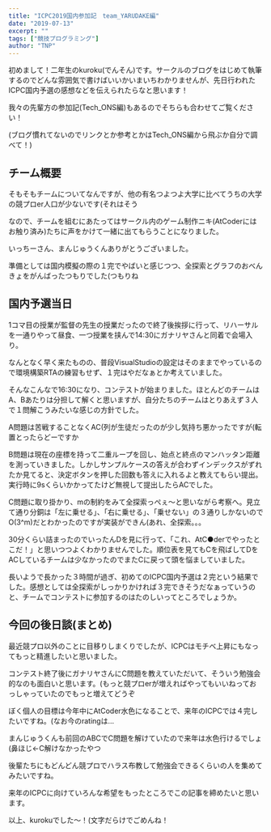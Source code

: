 ```yaml
---
title: "ICPC2019国内参加記　team_YARUDAKE編"
date: "2019-07-13"
excerpt: ""
tags: ["競技プログラミング"]
author: "TNP"
---
```


初めまして！二年生のkuroku(でんそん)です。サークルのブログをはじめて執筆するのでどんな雰囲気で書けばいいかいまいちわかりませんが、先日行われたICPC国内予選の感想などを伝えられたらなと思います！

我々の先輩方の参加記(Tech\_ONS編)もあるのでそちらも合わせてご覧ください！

(ブログ慣れてないのでリンクとか参考とかはTech\_ONS編から飛ぶか自分で調べて！)

## チーム概要

そもそもチームについてなんですが、他の有名つよつよ大学に比べてうちの大学の競プロer人口が少ないです(それはそう

なので、チームを組むにあたってはサークル内のゲーム制作ニキ(AtCoderにはお触り済み)たちに声をかけて一緒に出てもらうことになりました。

いっちーさん、まんじゅうくんありがとうございました。

準備としては国内模擬の際の１完でやばいと感じつつ、全探索とグラフのおべんきょをがんばったつもりでした(つもりね

## 国内予選当日

1コマ目の授業が監督の先生の授業だったので終了後挨拶に行って、リハーサルを一通りやって昼食、一つ授業を挟んで14:30にガナリヤさんと同着で会場入り。

なんとなく早く来たものの、普段VisualStudioの設定はそのままでやっているので環境構築RTAの練習もせず、１完はやだなぁとか考えていました。

そんなこんなで16:30になり、コンテストが始まりました。ほとんどのチームはA、Bあたりは分担して解くと思いますが、自分たちのチームはとりあえず３人で１問解こうみたいな感じの方針でした。

A問題は苦戦することなくAC(列が生徒だったのが少し気持ち悪かったですが(転置とったらどーですか

B問題は現在の座標を持って二重ループを回し、始点と終点のマンハッタン距離を測っていきました。しかしサンプルケースの答えが合わずインデックスがずれたか見てると、決定ボタンを押した回数も答えに入れるよと教えてもらい提出。実行時に9sくらいかかってたけど無視して提出したらACでした。

C問題に取り掛かり、mの制約をみて全探索っぺぇ～と思いながら考察へ。見立て通り分銅は「左に乗せる」、「右に乗せる」、「乗せない」の３通りしかないのでO(3^m)だとわかったのですが実装ができん(あれ、全探索。。。

30分くらい詰まったのでいったんDを見に行って、「これ、AtC●derでやったとこだ！」と思いつつよくわかりませんでした。順位表を見てもCを飛ばしてDをACしているチームは少なかったのでまたCに戻って頭を悩ましていました。

長いようで長かった３時間が過ぎ、初めてのICPC国内予選は２完という結果でした。感想としては全探索がしっかりかければ３完できそうだなぁっていうのと、チームでコンテストに参加するのはたのしいってところでしょうか。

## 今回の後日談(まとめ)

最近競プロ以外のことに目移りしまくりでしたが、ICPCはモチベ上昇にもなってもっと精進したいと思いました。

コンテスト終了後にガナリヤさんにC問題を教えていただいて、そういう勉強会的なのも面白いと思います。(もっと競プロerが増えればやってもいいねっておっしゃっていたのでもっと増えてどうぞ

ぼく個人の目標は今年中にAtCoder水色になることで、来年のICPCでは４完したいですね。(なお今のratingは...

まんじゅうくんも前回のABCでC問題を解けていたので来年は水色行けるでしょ(鼻ほじ←C解けなかったやつ

後輩たちにもどんどん競プロでハラス布教して勉強会できるくらいの人を集めてみたいですね。

来年のICPCに向けていろんな希望をもったところでこの記事を締めたいと思います。

以上、kurokuでした～！(文字だらけでごめんね！
